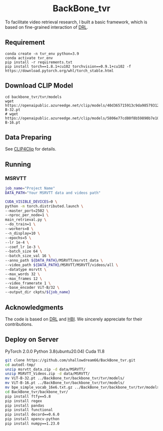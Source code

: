 <div align="center">
  
# BackBone_tvr
</div>

To facilitate video retrieval research, I built a basic framework, which is based on fine-grained interaction of [DRL](https://github.com/foolwood/DRL).

## Requirement
```shell
conda create -n tvr_env python=3.9
conda activate tvr_env
pip install -r requirements.txt
pip install torch==1.8.1+cu102 torchvision==0.9.1+cu102 -f https://download.pytorch.org/whl/torch_stable.html
```

## Download CLIP Model
```shell
cd backbone_tvr/tvr/models
wget https://openaipublic.azureedge.net/clip/models/40d365715913c9da98579312b702a82c18be219cc2a73407c4526f58eba950af/ViT-B-32.pt
# wget https://openaipublic.azureedge.net/clip/models/5806e77cd80f8b59890b7e101eabd078d9fb84e6937f9e85e4ecb61988df416f/ViT-B-16.pt
```

## Data Preparing
See [CLIP4Clip](https://github.com/ArrowLuo/CLIP4Clip) for details.

## Running
### MSRVTT
```sh
job_name="Project Name"
DATA_PATH="Your MSRVTT data and videos path"

CUDA_VISIBLE_DEVICES=0 \
python -m torch.distributed.launch \
--master_port=2502 \
--nproc_per_node=1 \
main_retrieval.py \
--do_train=1 \
--workers=8 \
--n_display=10 \
--epochs=5 \
--lr 1e-4 \
--coef_lr 1e-3 \
--batch_size 64 \
--batch_size_val 16 \
--anno_path ${DATA_PATH}/MSRVTT/msrvtt_data \
--video_path ${DATA_PATH}/MSRVTT/MSRVTT/videos/all \
--datatype msrvtt \
--max_words 32 \
--max_frames 12 \
--video_framerate 1 \
--base_encoder ViT-B/32 \
--output_dir ckpts/${job_name}
```

## Acknowledgments
The code is based on [DRL](https://github.com/foolwood/DRL) and [HBI](https://github.com/jpthu17/HBI). We sincerely appreciate for their contributions.

## Deploy on Server
PyTorch  2.0.0
Python  3.8(ubuntu20.04)
Cuda  11.8
```sh
git clone https://github.com/shallowdream66/BackBone_tvr.git
cd autodl-tmp/
unzip msrvtt_data.zip -d data/MSRVTT/
unzip MSRVTT_Videos.zip -d data/MSRVTT/
mv ViT-B-32.pt ../BackBone_tvr/backbone_tvr/tvr/models/
mv ViT-B-16.pt ../BackBone_tvr/backbone_tvr/tvr/models/
mv bpe_simple_vocab_16e6.txt.gz ../BackBone_tvr/backbone_tvr/tvr/models/
cd BackBone_tvr/backbone_tvr/
pip install ftfy==5.8
pip install regex
pip install pandas
pip install functional
pip install decord==0.6.0
pip install opencv-python
pip install numpy==1.23.0
```

